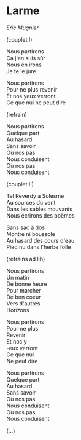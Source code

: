# Larme

*Eric Mugnier*

(couplet I)

Nous partirons<br>
Ça j'en suis sûr<br>
Nous en irons<br>
Je te le jure<br>

Nous partirons<br>
Pour ne plus revenir<br>
Et nos yeux verront<br>
Ce que nul ne peut dire<br>

(refrain)

Nous partirons<br>
Quelque part<br>
Au hasard<br>
Sans savoir<br>
Où nos pas<br>
Nous conduisent<br>
Où nos pas <br>
Nous conduisent<br>

(couplet II)

Tel Reverdy à Solesme<br>
Au sources du vent<br>
Dans les sables mouvants<br>
Nous écrirons des poèmes<br>

Sans sac à dos<br>
Montre ni boussole<br>
Au hasard des cours d'eau<br>
Pied nu dans l'herbe folle<br>

(refrains ad lib)

Nous partirons<br>
Un matin<br>
De bonne heure<br>
Pour marcher<br>
De bon coeur<br>
Vers d'autres<br>
Horizons<br>

Nous partirons<br>
Pour ne plus<br>
Revenir<br>
Et nos y-<br>
-eux verront<br>
Ce que nul<br>
Ne peut dire<br>

Nous partirons<br>
Quelque part<br>
Au hasard<br>
Sans savoir<br>
Où nos pas<br>
Nous conduisent<br>
Où nos pas <br>
Nous conduisent<br>

(...)